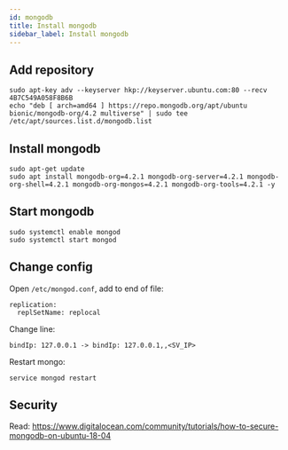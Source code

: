 ```yaml
---
id: mongodb
title: Install mongodb
sidebar_label: Install mongodb
---
```


## Add repository
```
sudo apt-key adv --keyserver hkp://keyserver.ubuntu.com:80 --recv 4B7C549A058F8B6B
echo "deb [ arch=amd64 ] https://repo.mongodb.org/apt/ubuntu bionic/mongodb-org/4.2 multiverse" | sudo tee /etc/apt/sources.list.d/mongodb.list
```

## Install mongodb
```
sudo apt-get update
sudo apt install mongodb-org=4.2.1 mongodb-org-server=4.2.1 mongodb-org-shell=4.2.1 mongodb-org-mongos=4.2.1 mongodb-org-tools=4.2.1 -y
```

## Start mongodb
```
sudo systemctl enable mongod
sudo systemctl start mongod
```

## Change config
Open `/etc/mongod.conf`, add to end of file:
```
replication:
  replSetName: replocal
```

Change line:
```
bindIp: 127.0.0.1 -> bindIp: 127.0.0.1,,<SV_IP>
```

Restart mongo:
```
service mongod restart
```

## Security
Read: https://www.digitalocean.com/community/tutorials/how-to-secure-mongodb-on-ubuntu-18-04
